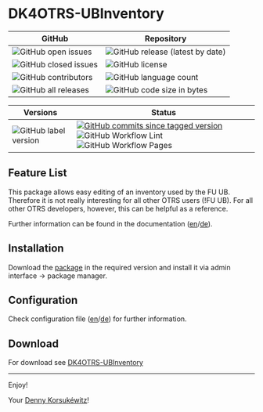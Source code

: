 # DK4OTRS-UBInventory

| GitHub | Repository |
| ------ | ------ |
| ![GitHub open issues](https://img.shields.io/github/issues/dennykorsukewitz/DK4OTRS-UBInventory) | ![GitHub release (latest by date)](https://img.shields.io/github/v/release/dennykorsukewitz/DK4OTRS-UBInventory) |
| ![GitHub closed issues](https://img.shields.io/github/issues-closed/dennykorsukewitz/DK4OTRS-UBInventory?color=#44CC44) | ![GitHub license](https://img.shields.io/github/license/dennykorsukewitz/DK4OTRS-UBInventory) |
| ![GitHub contributors](https://img.shields.io/github/contributors/dennykorsukewitz/DK4OTRS-UBInventory) | ![GitHub language count](https://img.shields.io/github/languages/count/dennykorsukewitz/DK4OTRS-UBInventory?style=flat&label=language)  |
| ![GitHub all releases](https://img.shields.io/github/downloads/dennykorsukewitz/DK4OTRS-UBInventory/total?style=flat) |  ![GitHub code size in bytes](https://img.shields.io/github/languages/code-size/dennykorsukewitz/DK4OTRS-UBInventory) |

| Versions | Status |
| ------ | ------ |
| ![GitHub label version](https://img.shields.io/github/labels/dennykorsukewitz/DK4OTRS-UBInventory/OTRS%206) | [![GitHub commits since tagged version](https://img.shields.io/github/commits-since/dennykorsukewitz/DK4OTRS-UBInventory/6.0.1/otrs6)](https://github.com/dennykorsukewitz/DK4OTRS-UBInventory/compare/6.0.1...otrs6) ![GitHub Workflow Lint](https://github.com/dennykorsukewitz/DK4OTRS-UBInventory/actions/workflows/lint.yml/badge.svg?branch=dev&style=flat&label=Lint) ![GitHub Workflow Pages](https://github.com/dennykorsukewitz/DK4OTRS-UBInventory/actions/workflows/pages.yml/badge.svg?branch=dev&style=flat&label=GitHub%20Pages)  |

## Feature List

This package allows easy editing of an inventory used by the FU UB.
Therefore it is not really interesting for all other OTRS users (!FU UB).
For all other OTRS developers, however, this can be helpful as a reference.

Further information can be found in the documentation ([en](doc/en/feature.md)/[de](doc/de/feature.md)).

## Installation

Download the [package](https://github.com/dennykorsukewitz/DK4OTRS-UBInventory/releases) in the required version and install it via admin interface -> package manager.

## Configuration

Check configuration file ([en](doc/en/config.md)/[de](doc/de/config.md)) for further information.

## Download

For download see [DK4OTRS-UBInventory](https://github.com/dennykorsukewitz/DK4OTRS-UBInventory/releases)

---

Enjoy!

Your [Denny Korsukéwitz](https://github.com/dennykorsukewitz)!
